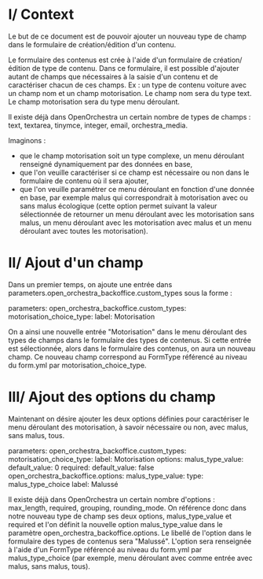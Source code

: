 # I/ Context
Le but de ce document est de pouvoir ajouter un nouveau type de champ dans le formulaire de création/édition d'un contenu.

Le formulaire des contenus est crée à l'aide d'un formulaire de création/édition de type de contenu.
Dans ce formulaire, il est possible d'ajouter autant de champs que nécessaires à la saisie d'un contenu et de caractériser chacun de ces champs.
Ex :
  un type de contenu voiture avec un champ nom et un champ motorisation.
  Le champ nom sera du type text.
  Le champ motorisation sera du type menu déroulant.
  
Il existe déjà dans OpenOrchestra un certain nombre de types de champs : text, textarea, tinymce, integer, email, orchestra_media.

Imaginons :
 - que le champ motorisation soit un type complexe, un menu déroulant renseigné dynamiquement par des données en base,
 - que l'on veuille caractériser si ce champ est nécessaire ou non dans le formulaire de contenu où il sera ajouter,
 - que l'on veuille paramétrer ce menu déroulant en fonction d'une donnée en base, par exemple malus qui correspondrait à motorisation avec ou sans malus écologique (cette option permet suivant la valeur sélectionnée de retourner un menu déroulant avec les motorisation sans malus, un menu déroulant avec les motorisation avec malus et un menu déroulant avec toutes les motorisation).

# II/ Ajout d'un champ
Dans un premier temps, on ajoute une entrée dans parameters.open_orchestra_backoffice.custom_types sous la forme :

parameters:
    open_orchestra_backoffice.custom_types:
       motorisation_choice_type:
            label: Motorisation

On a ainsi une nouvelle entrée "Motorisation" dans le menu déroulant des types de champs dans le formulaire des types de contenus.
Si cette entrée est sélectionnée, alors dans le formulaire des contenus, on aura un nouveau champ.
Ce nouveau champ correspond au FormType référencé au niveau du form.yml par motorisation_choice_type.
            
# III/ Ajout des options du champ
Maintenant on désire ajouter les deux options définies pour caractériser le menu déroulant des motorisation, à savoir nécessaire ou non, avec malus, sans malus, tous.

parameters:
    open_orchestra_backoffice.custom_types:
       motorisation_choice_type:
            label: Motorisation
            options:
                malus_type_value:
                    default_value: 0
                required:
                    default_value: false
    open_orchestra_backoffice.options:
        malus_type_value:
            type: malus_type_choice
            label: Malussé

Il existe déjà dans OpenOrchestra un certain nombre d'options : max_length, required, grouping, rounding_mode.
On référence donc dans notre nouveau type de champ ses deux options, malus_type_value et required et l'on définit la nouvelle option malus_type_value dans le paramètre open_orchestra_backoffice.options.
Le libellé de l'option dans le formulaire des types de contenus sera "Malussé".
L'option sera renseignée à l'aide d'un FormType référencé au niveau du form.yml par malus_type_choice (par exemple, menu déroulant avec comme entrée avec malus, sans malus, tous).